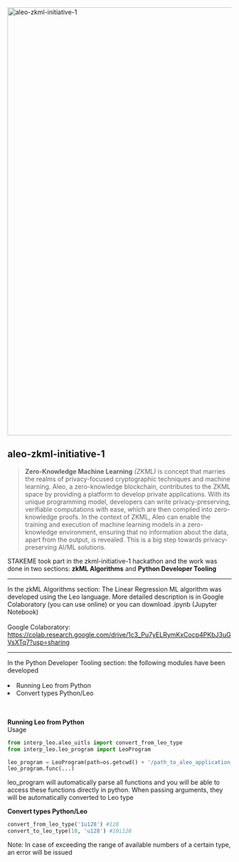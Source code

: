 <img width="960" alt="aleo-zkml-initiative-1" src="https://github.com/stakemepro/aleo-zkml-initiative-1/assets/104348282/9d8fcadc-addc-4098-8cdb-e2f5ea95be14">

## aleo-zkml-initiative-1

> **Zero-Knowledge Machine Learning** *(ZKML)* is  concept that marries the realms of privacy-focused cryptographic techniques and machine learning. Aleo, a zero-knowledge blockchain, contributes to the ZKML space by providing a platform to develop private applications. With its unique programming model, developers can write privacy-preserving, verifiable computations with ease, which are then compiled into zero-knowledge proofs. In the context of ZKML, Aleo can enable the training and execution of machine learning models in a zero-knowledge environment, ensuring that no information about the data, apart from the output, is revealed. This is a big step towards privacy-preserving AI/ML solutions.

STAKEME took part in the zkml-initiative-1 hackathon and the work was done in two sections: **zkML Algorithms** and **Python Developer Tooling**
<hr>
In the zkML Algorithms section: The Linear Regression ML algorithm was developed using the Leo language. More detailed description is in Google Colaboratory (you can use online) or you can download .ipynb (Jupyter Notebook)
<br></br>
Google Colaboratory: <a href="https://colab.research.google.com/drive/1c3_Pu7yELRymKxCocp4PKbJ3uGVsXTq7?usp=sharing">https://colab.research.google.com/drive/1c3_Pu7yELRymKxCocp4PKbJ3uGVsXTq7?usp=sharing</a>
<hr>
In the Python Developer Tooling section: the following modules have been developed
<br></br>
<li>Running Leo from Python</li>
<li>Convert types Python/Leo</li>
<br></br>

**Running Leo from Python**
</br>
Usage

```python
from interp_leo.aleo_uitls import convert_from_leo_type
from interp_leo.leo_program import LeoProgram

leo_program = LeoProgram(path=os.getcwd() + '/path_to_aleo_application')
leo_program.func(...)
```
leo_program will automatically parse all functions and you will be able to access these functions directly in python. When passing arguments, they will be automatically converted to Leo type

**Convert types Python/Leo**
```python
convert_from_leo_type('1u128') #128
convert_to_leo_type(10, 'u128') #10i128
```
Note: In case of exceeding the range of available numbers of a certain type, an error will be issued
